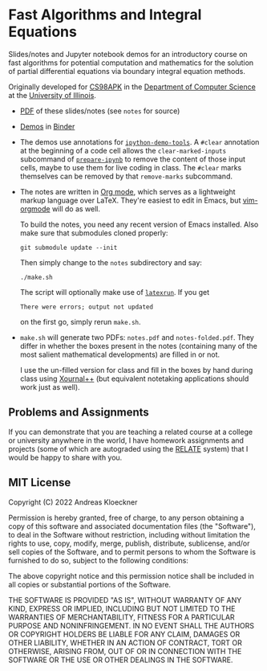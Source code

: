# Fast Algorithms and Integral Equations

Slides/notes and Jupyter notebook demos for an introductory course on fast algorithms
for potential computation and mathematics for the solution of partial differential
equations via boundary integral equation methods.

Originally developed for [CS98APK](https://relate.cs.illinois.edu/course/cs598apk-f22/)
in the [Department of Computer Science](https://cs.illinois.edu/)
at the [University of Illinois](https://illinois.edu/).

-   [PDF](https://andreask.cs.illinois.edu/cs598apk-f22/notes.pdf) of these
    slides/notes (see `notes` for source)

-   [Demos](https://mybinder.org/v2/gh/inducer/fast-alg-ie-notes/main?filepath=demos)
    in [Binder](https://mybinder.org/)

-   The demos use annotations for [`ipython-demo-tools`](https://github.com/inducer/ipython-demo-tools).
    A `#clear` annotation at the beginning of a code cell allows the
    `clear-marked-inputs` subcommand of
    [`prepare-ipynb`](https://github.com/inducer/ipython-demo-tools/blob/main/prepare-ipynb) 
    to remove the content of those input cells, maybe to use them for live coding in class.
    The `#clear` marks themselves can be removed by that `remove-marks` subcommand.

-   The notes are written in [Org mode](https://orgmode.org/), which serves as a lightweight
    markup language over LaTeX. They're easiest to edit in Emacs, but
    [vim-orgmode](https://github.com/jceb/vim-orgmode) will do as well.

    To build the notes, you need any recent version of Emacs installed. Also make sure that
    submodules cloned properly:
    ```
    git submodule update --init
    ```

    Then simply change to the `notes` subdirectory and say:
    ```
    ./make.sh
    ```
    The script will optionally make use of [`latexrun`](https://github.com/cjoach/latexrun).
    If you get
    ```
    There were errors; output not updated
    ```
    on the first go, simply rerun `make.sh`.

-   `make.sh` will generate two PDFs: `notes.pdf` and `notes-folded.pdf`.
    They differ in whether the boxes present in the notes (containing many
    of the most salient mathematical developments) are filled in or not.

    I use the un-filled version for class and fill in the boxes by hand
    during class using [Xournal++](https://github.com/xournalpp/xournalpp/)
    (but equivalent notetaking applications should work just as well).

## Problems and Assignments

If you can demonstrate that you are teaching a related course
at a college or university anywhere in the world, I have
homework assignments and projects (some of which are autograded
using the [RELATE](https://github.com/inducer/relate/) system)
that I would be happy to share with you.

## MIT License

Copyright (C) 2022 Andreas Kloeckner

Permission is hereby granted, free of charge, to any person obtaining a copy
of this software and associated documentation files (the "Software"), to deal
in the Software without restriction, including without limitation the rights
to use, copy, modify, merge, publish, distribute, sublicense, and/or sell
copies of the Software, and to permit persons to whom the Software is
furnished to do so, subject to the following conditions:

The above copyright notice and this permission notice shall be included in
all copies or substantial portions of the Software.

THE SOFTWARE IS PROVIDED "AS IS", WITHOUT WARRANTY OF ANY KIND, EXPRESS OR
IMPLIED, INCLUDING BUT NOT LIMITED TO THE WARRANTIES OF MERCHANTABILITY,
FITNESS FOR A PARTICULAR PURPOSE AND NONINFRINGEMENT. IN NO EVENT SHALL THE
AUTHORS OR COPYRIGHT HOLDERS BE LIABLE FOR ANY CLAIM, DAMAGES OR OTHER
LIABILITY, WHETHER IN AN ACTION OF CONTRACT, TORT OR OTHERWISE, ARISING FROM,
OUT OF OR IN CONNECTION WITH THE SOFTWARE OR THE USE OR OTHER DEALINGS IN
THE SOFTWARE.
